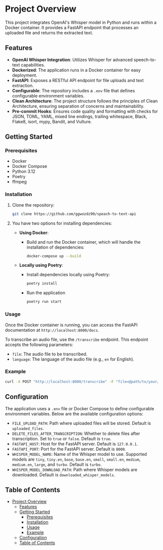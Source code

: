 # Project Overview

This project integrates OpenAI's Whisper model in Python and runs within a Docker container. It provides a FastAPI endpoint that processes an uploaded file and returns the extracted text.

## Features

- **OpenAI Whisper Integration**: Utilizes Whisper for advanced speech-to-text capabilities.
- **Dockerized**: The application runs in a Docker container for easy deployment.
- **FastAPI**: Exposes a RESTful API endpoint for file uploads and text extraction.
- **Configurable**: The repository includes a `.env` file that defines configurable environment variables.
- **Clean Architecture**: The project structure follows the principles of Clean Architecture, ensuring separation of concerns and maintainability.
- **Pre-commit Hooks**: Ensures code quality and formatting with checks for JSON, TOML, YAML, mixed line endings, trailing whitespace, Black, Flake8, isort, mypy, Bandit, and Vulture.

## Getting Started

### Prerequisites

- Docker
- Docker Compose
- Python 3.12
- Poetry
- ffmpeg

### Installation

1. Clone the repository:

    ```sh
    git clone https://github.com/ggwozdz90/speach-to-text-api
    ```

2. You have two options for installing dependencies:

    - **Using Docker**:
        - Build and run the Docker container, which will handle the installation of dependencies:

            ```sh
            docker-compose up --build
            ```

    - **Locally using Poetry**:
        - Install dependencies locally using Poetry:

            ```sh
            poetry install
            ```

        - Run the application

            ```sh
            poetry run start
            ```

### Usage

Once the Docker container is running, you can access the FastAPI documentation at `http://localhost:8000/docs`.

To transcribe an audio file, use the `/transcribe` endpoint. This endpoint accepts the following parameters:

- `file`: The audio file to be transcribed.
- `language`: The language of the audio file (e.g., `en` for English).

### Example

```sh
curl -X POST "http://localhost:8000/transcribe" -F "file=@path/to/your/file" -F "language=en"
```

## Configuration

The application uses a `.env` file or Docker Compose to define configurable environment variables. Below are the available configuration options:

- `FILE_UPLOAD_PATH`: Path where uploaded files will be stored. Default is `uploaded_files`.
- `DELETE_FILES_AFTER_TRANSCRIPTION`: Whether to delete files after transcription. Set to `true` or `false`. Default is `true`.
- `FASTAPI_HOST`: Host for the FastAPI server. Default is `127.0.0.1`.
- `FASTAPI_PORT`: Port for the FastAPI server. Default is `8000`.
- `WHISPER_MODEL_NAME`: Name of the Whisper model to use. Supported models are `tiny`, `tiny.en`, `base`, `base.en`, `small`, `small.en`, `medium`, `medium.en`, `large`, and `turbo`. Default is `turbo`.
- `WHISPER_MODEL_DOWNLOAD_PATH`: Path where Whisper models are downloaded. Default is `downloaded_whisper_models`.

## Table of Contents

- [Project Overview](#project-overview)
  - [Features](#features)
  - [Getting Started](#getting-started)
    - [Prerequisites](#prerequisites)
    - [Installation](#installation)
    - [Usage](#usage)
    - [Example](#example)
  - [Configuration](#configuration)
  - [Table of Contents](#table-of-contents)
